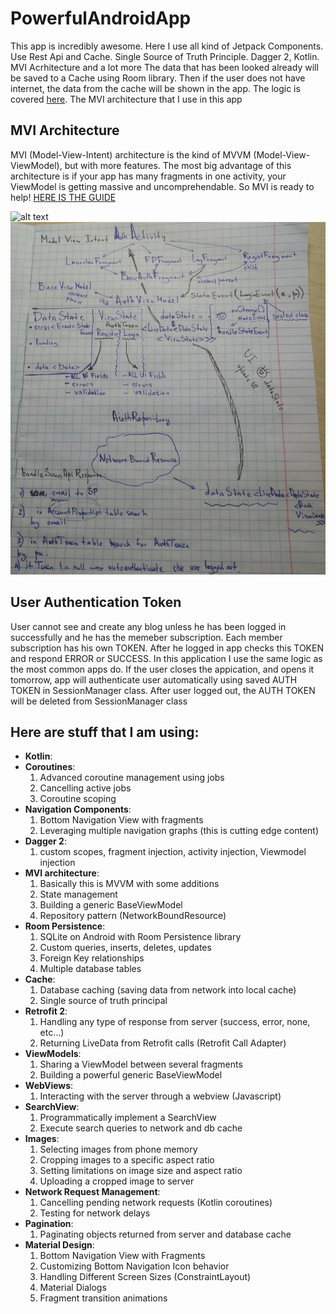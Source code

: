 # PowerfulAndroidApp
This app is incredibly awesome. Here I use all kind of Jetpack Components. Use Rest Api and Cache. Single Source of Truth Principle. Dagger 2, Kotlin. MVI Acrhitecture and a lot more
The data that has been looked already will be saved to a Cache using Room library. Then if the user does not have internet, the data from the cache will be shown in the app. The logic
is covered [here](https://developer.android.com/jetpack/guide#best-practices). The MVI architecture that I use in this app

## MVI Architecture
MVI (Model-View-Intent) architecture is the kind of MVVM (Model-View-ViewModel), but with more features. The most big advantage of this architecture is if your app has many fragments
in one activity, your ViewModel is getting massive and uncomprehendable. So MVI is ready to help! [HERE IS THE GUIDE](https://www.raywenderlich.com/817602-mvi-architecture-for-android-tutorial-getting-started)

![alt text](https://miro.medium.com/max/1538/1*w0QeeQqrnISXLhYkYZWoAg.png "MVVM Architecture")
![alt text](https://github.com/ANIKINKIRILL/PowerfulAndroidApp/blob/master/MVI_architecture.jpg "MVVM Architecture")

## User Authentication Token
User cannot see and create any blog unless he has been logged in successfully and he has the memeber subscription. Each member subscription has his own TOKEN. After he logged in 
app checks this TOKEN and respond ERROR or SUCCESS. In this application I use the same logic as the most common apps do. If the user closes the appication, and opens it tomorrow, app will authenticate user automatically using saved AUTH TOKEN in SessionManager class. After user logged out, the AUTH TOKEN will be deleted from SessionManager class

## Here are stuff that I am using:
<ul>
<li><strong>Kotlin</strong>:</li>
<li>
<strong>Coroutines</strong>:<br>
<ol>
<li>Advanced coroutine management using jobs</li>
<li>Cancelling active jobs</li>
<li>Coroutine scoping</li>
</ol>
</li>
<li>
<strong>Navigation Components</strong>:<br>
<ol>
<li>Bottom Navigation View with fragments </li>
<li>Leveraging multiple navigation graphs (this is cutting edge content)</li>
</ol>
</li>
<li>
<strong>Dagger 2</strong>:<br>
<ol>
<li>custom scopes, fragment injection, activity injection, Viewmodel injection</li>
</ol>
</li>
<li>
<strong>MVI architecture</strong>:<br>
<ol>
<li>Basically this is MVVM with some additions</li>
<li>State management</li>
<li>Building a generic BaseViewModel</li>
<li>Repository pattern (NetworkBoundResource)</li>
</ol>
</li>
<li>
<strong>Room Persistence</strong>:<br>
<ol>
<li>SQLite on Android with Room Persistence library</li>
<li>Custom queries, inserts, deletes, updates</li>
<li>Foreign Key relationships</li>
<li>Multiple database tables</li>
</ol>
</li>
<li>
<strong>Cache</strong>:<br>
<ol>
<li>Database caching (saving data from network into local cache)</li>
<li>Single source of truth principal</li>
</ol>
</li>
<li>
<strong>Retrofit 2</strong>:<br>
<ol>
<li>Handling any type of response from server (success, error, none, etc...)</li>
<li>Returning LiveData from Retrofit calls (Retrofit Call Adapter)</li>
</ol>
</li>
<li>
<strong>ViewModels</strong>:<br>
<ol>
<li>Sharing a ViewModel between several fragments</li>
<li>Building a powerful generic BaseViewModel</li>
</ol>
</li>
<li>
<strong>WebViews</strong>:<br>
<ol>
<li>Interacting with the server through a webview (Javascript)</li>
</ol>
</li>
<li>
<strong>SearchView</strong>:<br>
<ol>
<li>Programmatically implement a SearchView</li>
<li>Execute search queries to network and db cache</li>
</ol>
</li>
<li>
<strong>Images</strong>:<br>
<ol>
<li>Selecting images from phone memory</li>
<li>Cropping images to a specific aspect ratio</li>
<li>Setting limitations on image size and aspect ratio</li>
<li>Uploading a cropped image to server</li>
</ol>
</li>
<li>
<strong>Network Request Management</strong>:<br>
<ol>
<li>Cancelling pending network requests (Kotlin coroutines)</li>
<li>Testing for network delays</li>
</ol>
</li>
<li>
<strong>Pagination</strong>:<br>
<ol>
<li>Paginating objects returned from server and database cache</li>
</ol>
</li>
<li>
<strong>Material Design</strong>:<br>
<ol>
<li>Bottom Navigation View with Fragments</li>
<li>Customizing Bottom Navigation Icon behavior</li>
<li>Handling Different Screen Sizes (ConstraintLayout)</li>
<li>Material Dialogs</li>
<li>Fragment transition animations</li>
</ol>
</li>
</ul>
<br>
